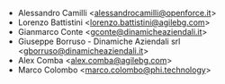 - Alessandro Camilli \<<alessandrocamilli@openforce.it>\>
- Lorenzo Battistini \<<lorenzo.battistini@agilebg.com>\>
- Gianmarco Conte \<<gconte@dinamicheaziendali.it>\>
- Giuseppe Borruso - Dinamiche Aziendali srl
  \<<gborruso@dinamicheaziendali.it>\>
- Alex Comba \<<alex.comba@agilebg.com>\>
- Marco Colombo \<<marco.colombo@phi.technology>\>
